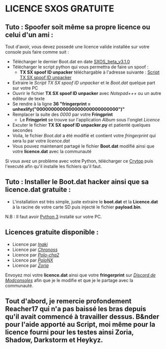 # LICENCE SXOS GRATUITE

## Tuto : Spoofer soit même sa propre licence ou celui d'un ami :  

Tout d'avoir, vous devez possedé une licence valide installée sur votre console puis faire comme suit :  
  * Télécharger le dernier Boot.dat en date [SXOS_beta_v3.1.0](https://www.mediafire.com/file/z8td5k923wsqs9w/SXOS_beta_v3.1.0.zip/file)
  * Télécharger le script python qui vous permettra de faire un spoof : 
    * __TX SX spoof ID unpacker__ téléchargable à l'adresse suivante : [Script TX SX spoof ID unpacker](https://www.mediafire.com/file/8d6gqkcx5pj9h9k/TX_SX_spoof_ID_unpacker_-_by_Reacher17.rar/file)  
  * Extraire le _Script TX SX spoof ID unpacker_ et le _Boot.dat_ quelque part sur votre PC
  * Ouvrir le fichier __TX SX spoof ID unpacker__ avec _Notepad+++_ ou un autre éditeur de texte
  * Se rendre à la ligne __36 "fringerprint = unhexlify("0000000000000000000000000000")"__
  * Remplacer la suite des _0000_ par votre __Fringprint__  
    * Le __Fringprint__ se trouve sur l'application _Album_ sous l'onglet _Licence_  
  * Excuter le fichier __TX SX spoof ID unpacker.py__ et patienté quelques secondes
  * Voila, le fichier _Boot.dat_ a été modifié et contient votre _fringerprint_ qui sera lu par votre _licence.dat_
  * Vous pouvez maintenant partagé le fichier __Boot.dat__ modifié ainsi que votre __licence.dat__ avec la communauté  

Si vous avez un problème avec votre Python, télécharger ce [Crytop](https://www.mediafire.com/file/fxkp0ibiesff42t/pycrypto.bat/file) puis l'executé afin qu'il installe les fichiers qu'il faut.

## Tuto : Installer le Boot.dat hacker ainsi que sa licence.dat gratuite :  
  * L'installation est très simple, juste extraire le __boot.dat__ et la __Licence.dat__ à la racine de votre carte SD puis injecté le fichier __payload.bin__.


N.B : Il faut avoir [Python 3](https://www.python.org/downloads/) installé sur votre PC.

## Licences gratuite disponible :  
  * Licence par _[Inaki](https://www.mediafire.com/file/pchfm2n1oe8iwee/Licence_Gratuite_SXOS_Free_03_by_Inaki.rar/file)_
  * Licence par _[Chronoss](https://www.mediafire.com/file/8iwnxusxotcmfc2/Licence_Gratuit_SXOS_Free_02_by_Chronoss.rar/file)_
  * Licence par _[Polo-cha2](https://www.mediafire.com/file/oe4ybf6rjy466jb/Licence_Gratuite_SXOS_Free_04_by_Polo-cha2.rar/file)_
  * Licence par _[PoloNX](https://www.mediafire.com/file/jx92o1wbo8uo7v6/Licence_Gratuite_SXOS_Free_05_by_PoloNX.rar/file)_
  * Licence par _[Zoria](https://www.mediafire.com/file/mmw4dspt2r1dvpl/Licence_Gratuite_SXOS_Free_06_by_Zoria.rar/file)_
  

Envoyez moi votre __licence.dat__ ainsi que votre __fringerprint__ sur _[Discord de Modconsoles](https://discord.gg/yCrp3p5c)_ afin que je le modifie et que je le partage avec la communauté.


## Tout d'abord, je remercie profondement Reacher17 qui n'a pas baissé les bras depuis qu'il avait commencé à travailler dessus. B&nder pour l'aide apporté au Script, moi même pour la licence fourni pour les testes ainsi Zoria, Shadow, Darkstorm et Heykyz.
